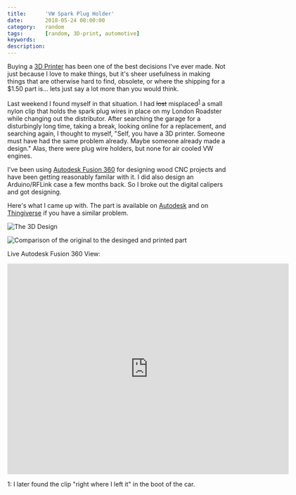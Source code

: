 ```yaml
---
title: 		'VW Spark Plug Holder'
date: 		2018-05-24 08:00:00
category:	random
tags: 		[random, 3D-print, automotive]
keywords:
description:
---
```

Buying a [3D Printer][ultimaker] has been one of the best decisions I've ever made. Not just because I love to make things, but it's sheer usefulness in making things that are otherwise hard to find, obsolete, or where the shipping for a $1.50 part is... lets just say a lot more than you would think.


Last weekend I found myself in that situation. I had ~~lost~~ misplaced<sup>[1](#misplaced)</sup> a small nylon clip that holds the spark plug wires in place on my London Roadster while changing out the distributor. After searching the garage for a disturbingly long time, taking a break, looking online for a replacement, and searching again, I thought to myself, "Self, you have a 3D printer. Someone must have had the same problem already. Maybe someone already made a design." Alas, there were plug wire holders, but none for air cooled VW engines.

I've been using [Autodesk Fusion 360][fusion360] for designing wood CNC projects and have been getting reasonably familar with it. I did also design an Arduino/RFLink case a few months back. So I broke out the digital calipers and got designing.

Here's what I came up with. The part is available on [Autodesk][f360vwplug] and on [Thingiverse][tversevwplug] if you have a similar problem.

![The 3D Design]( {{"/random/vwplug-stl.jpg"|prepend:site.assetsurl}})

![Comparison of the original to the desinged and printed part]( {{"/random/vwplug-comparison.jpg"|prepend:site.assetsurl}})

Live Autodesk Fusion 360 View:
<iframe src="https://myhub.autodesk360.com/ue28706c8/shares/public/SH7f1edQT22b515c761e82476543a8c03fe0?mode=embed" width="640" height="480" allowfullscreen="true" webkitallowfullscreen="true" mozallowfullscreen="true"  frameborder="0"></iframe>

<a name="misplaced">1</a>: I later found the clip "right where I left it" in the boot of the car.

 [ultimaker]: https://ultimaker.com
 [fusion360]: https://www.autodesk.com/products/fusion-360/overview
 [f360vwplug]: https://a360.co/2xidj99
 [tversevwplug]: https://www.thingiverse.com/thing:2926087